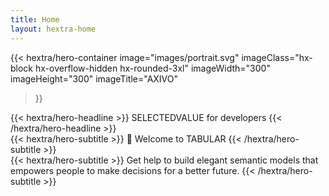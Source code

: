 ```yaml
---
title: Home
layout: hextra-home
---
```


{{< hextra/hero-container
  image="images/portrait.svg"
  imageClass="hx-block hx-overflow-hidden hx-rounded-3xl"
  imageWidth="300" imageHeight="300"
  imageTitle="AXIVO"
>}}
<div class="hx-mt-12 hx-mb-6">
{{< hextra/hero-headline >}}
  SELECTEDVALUE for developers
{{< /hextra/hero-headline >}}
</div>

<div class="hx-mt-6 hx-mb-6">
{{< hextra/hero-subtitle >}}
  👋 Welcome to TABULAR
{{< /hextra/hero-subtitle >}}
</div>

<div class="hx-mt-6 hx-mb-6">
{{< hextra/hero-subtitle >}}
  Get help to build elegant semantic models that empowers people to 
  make decisions for a better future.
{{< /hextra/hero-subtitle >}}
</div>
